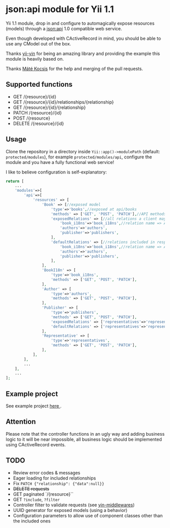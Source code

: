 # json:api module for Yii 1.1

Yii 1.1 module, drop in and configure to automagically expose resources (models) through a [json:api](http://jsonapi.org) 1.0 compatible web service.

Even though developed with CActiveRecord in mind, you should be able to use any CModel out of the box.

Thanks [yii-yin](https://github.com/woohoolabs/yin) for being an amazing library and providing the example this module is heavily based on.

Thanks [Máté Kocsis](https://github.com/kocsismate) for the help and merging of the pull requests.

## Supported functions

* GET /{resource}/{id}
* GET /{resource}/{id}/relationships/{relationship}
* GET /{resource}/{id}/{relationship}
* PATCH /{resource}/{id}
* POST /{resource}
* DELETE /{resource}/{id}

## Usage
Clone the repository in a directory inside `Yii::app()->modulePath` (default: `protected/modules`), for example `protected/modules/api`, configure the module and you have a fully functional web service!

I like to believe configuration is self-explanatory:
```php
return [
    ...
	'modules'=>[
        'api'=>[
            'resources' => [
                'Book' => [//exposed model
                    'type'=>'books',//exposed at api/books
                    'methods' => ['GET', 'POST', 'PATCH'],//API methods supported for this model
                    'exposedRelations' => [//all relations a client may access using the API
                        'book_i18ns'=>'book_i18ns',//relation name => API type (route)
                        'authors'=>'authors',
                        'publisher'=>'publishers',
                    ],
                    'defaultRelations' => [//relations included in response for GET api/book/1
                        'book_i18ns'=>'book_i18ns',//relation name => API type (route)
                        'authors'=>'authors',
                        'publisher'=>'publishers',
                    ],
                ],
                'BookI18n' => [
                    'type'=>'book_i18ns',
                    'methods' => ['GET', 'POST', 'PATCH'],
                ],
                'Author' => [
                    'type'=>'authors',
                    'methods' => ['GET', 'POST', 'PATCH'],
                ],
                'Publisher' => [
                    'type'=>'publishers',
                    'methods' => ['GET', 'POST', 'PATCH'],
                    'exposedRelations' => ['representatives'=>'representatives'],
                    'defaultRelations' => ['representatives'=>'representatives'],
                ],
                'Representative' => [
                    'type'=>'representatives',
                    'methods' => ['GET', 'POST', 'PATCH'],
                ],
            ],
        ],
        ...
	],
	...
];
```

## Example project
See example project [ here ](https://github.com/dimvic/yii-yin-example).

## Attention
Please note that the controller functions in an ugly way and adding business logic to it will be near impossible, all business logic should be implemented using CActiveRecord events.

## TODO
* Review error codes & messages
* Eager loading for included relationships
* Fix `PATCH {"relationship": {"data":null}}`
* ~~DELETE requests~~
* GET paginated `/{resource}``
* GET `?include`, `?filter`
* Controller filter to validate requests (see [yin-middlewares](https://github.com/woohoolabs/yin-middlewares))
* UUID generator for exposed models (using a behavior)
* Configuration parameters to allow use of component classes other than the included ones
